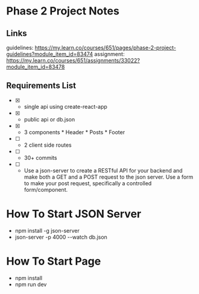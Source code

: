 # Phase 2 Project Notes

## Links
guidelines: https://my.learn.co/courses/651/pages/phase-2-project-guidelines?module_item_id=83474
assignment: https://my.learn.co/courses/651/assignments/33022?module_item_id=83478

## Requirements List
- [X] - single api using create-react-app
- [X] - public api or db.json
- [X] - 3 components
        * Header
        * Posts
        * Footer
- [ ] - 2 client side routes
- [ ] - 30+ commits
- [ ] - Use a json-server to create a RESTful API for your backend and make both a GET and a POST request to the json server. Use a 
        form to make your post request, specifically a controlled form/component. 

# How To Start JSON Server
- npm install -g json-server
- json-server -p 4000 --watch db.json

# How To Start Page
- npm install
- npm run dev